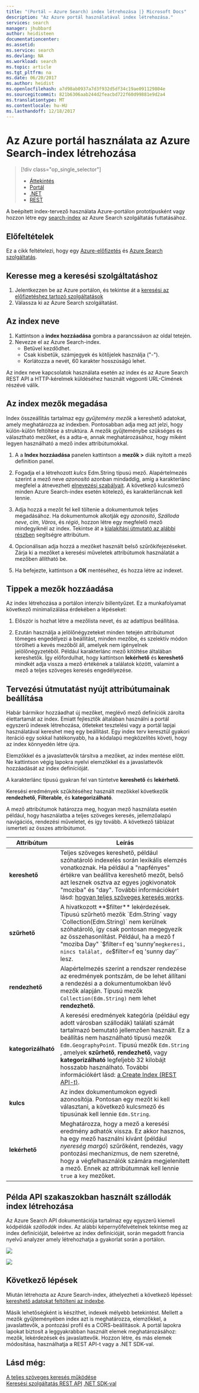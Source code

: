 ```yaml
---
title: "(Portál – Azure Search) index létrehozása |} Microsoft Docs"
description: "Az Azure portál használatával index létrehozása."
services: search
manager: jhubbard
author: heidisteen
documentationcenter: 
ms.assetid: 
ms.service: search
ms.devlang: NA
ms.workload: search
ms.topic: article
ms.tgt_pltfrm: na
ms.date: 06/20/2017
ms.author: heidist
ms.openlocfilehash: a7d98ab0937a7d3f932d5df34c19ae091129804e
ms.sourcegitcommit: 821b6306aab244d2feacbd722f60d99881e9d2a4
ms.translationtype: MT
ms.contentlocale: hu-HU
ms.lasthandoff: 12/18/2017
---
```

# <a name="create-an-azure-search-index-using-the-azure-portal"></a>Az Azure portál használata az Azure Search-index létrehozása
> [!div class="op_single_selector"]
> * [Áttekintés](search-what-is-an-index.md)
> * [Portál](search-create-index-portal.md)
> * [.NET](search-create-index-dotnet.md)
> * [REST](search-create-index-rest-api.md)
> 
> 

A beépített index-tervező használata Azure-portálon prototípusként vagy hozzon létre egy [search-index](search-what-is-an-index.md) az Azure Search szolgáltatás futtatásához. 

## <a name="prerequisites"></a>Előfeltételek

Ez a cikk feltételezi, hogy egy [Azure-előfizetés](https://azure.microsoft.com/pricing/free-trial/?WT.mc_id=A261C142F) és [Azure Search szolgáltatás](search-create-service-portal.md).  

## <a name="find-your-search-service"></a>Keresse meg a keresési szolgáltatáshoz
1. Jelentkezzen be az Azure portálon, és tekintse át a [keresési az előfizetéshez tartozó szolgáltatások](https://portal.azure.com/#blade/HubsExtension/BrowseResourceBlade/resourceType/Microsoft.Search%2FsearchServices)
2. Válassza ki az Azure Search szolgáltatást.

## <a name="name-the-index"></a>Az index neve

1. Kattintson a **index hozzáadása** gombra a parancssávon az oldal tetején.
2. Nevezze el az Azure Search-index. 
   * Betűvel kezdődhet.
   * Csak kisbetűk, számjegyek és kötőjelek használja ("-").
   * Korlátozza a nevét, 60 karakter hosszúságú lehet.

  Az index neve kapcsolatok használata esetén az index és az Azure Search REST API a HTTP-kérelmek küldéséhez használt végponti URL-Címének részévé válik.

## <a name="define-the-fields-of-your-index"></a>Az index mezők megadása

Index összeállítás tartalmaz egy *gyűjtemény mezők* a kereshető adatokat, amely meghatározza az indexben. Pontosabban adja meg azt jelzi, hogy külön-külön feltöltése a struktúra. A mezők gyűjteménybe szükséges és választható mezőket, és a adta-e, annak meghatározásához, hogy miként legyen használható a mező index attribútumokkal.

1. A a **Index hozzáadása** panelen kattintson a **mezők >** diák nyitott a mező definition panel. 

2. Fogadja el a létrehozott *kulcs* Edm.String típusú mező. Alapértelmezés szerint a mező neve *azonosító* azonban mindaddig, amíg a karakterlánc megfelel a átnevezheti [elnevezési szabályait](https://docs.microsoft.com/rest/api/searchservice/Naming-rules). A következő kulcsmező minden Azure Search-index esetén kötelező, és karakterláncnak kell lennie.

3. Adja hozzá a mezőt fel kell töltenie a dokumentumok teljes megadásához. Ha dokumentumok alkotják egy *azonosító*, *Szálloda neve*, *cím*, *Város*, és *régió*, hozzon létre egy megfelelő mező mindegyiknél az index. Tekintse át a [kialakítási útmutató az alábbi részben](#design) segítségre attribútum.

4. Opcionálisan adja hozzá a mezőket használt belső szűrőkifejezéseket. Zárja ki a mezőket a keresési műveletek attribútumok használatát a mezőben állítható be.

5. Ha befejezte, kattintson a **OK** mentéséhez, és hozza létre az indexet.

## <a name="tips-for-adding-fields"></a>Tippek a mezők hozzáadása

Az index létrehozása a portálon intenzív billentyűzet. Ez a munkafolyamat következő minimalizálása érdekében a lépéseket:

1. Először is hozhat létre a mezőlista nevet, és az adattípus beállítása.

2. Ezután használja a jelölőnégyzeteket minden tetején attribútumot tömeges engedélyezi a beállítást, minden mezőbe, és szelektív módon törölheti a kevés mezőből áll, amelyek nem igényelnek jelölőnégyzetéből. Például karakterlánc mező kitöltése általában kereshetők. Így előfordulhat, hogy kattintson **lekérhető** és **kereshető** mindkét adja vissza a mező értékének a találatok között, valamint a mező a teljes szöveges keresés engedélyezése. 

<a name="design"></a>
## <a name="design-guidance-for-setting-attributes"></a>Tervezési útmutatást nyújt attribútumainak beállítása

Habár bármikor hozzáadhat új mezőket, meglévő mező definíciók zárolta élettartamát az index. Emiatt fejlesztők általában használni a portál egyszerű indexek létrehozása, ötleteket tesztelési vagy a portál lapjai használatával kereshet meg egy beállítást. Egy index terv keresztül gyakori iteráció egy sokkal hatékonyabb, ha a kódalapú megközelítés követi, hogy az index könnyedén létre újra.

Elemzőkkel és a javaslattevők társítva a mezőket, az index mentése előtt. Ne kattintson végig lapokra nyelvi elemzőkkel és a javaslattevők hozzáadását az index definícióját.

A karakterlánc típusú gyakran fel van tüntetve **kereshető** és **lekérhető**.

Keresési eredmények szűkítéséhez használt mezőkkel következők **rendezhető**, **Filterable**, és **kategorizálható**.

A mező attribútumok határozza meg, hogyan mező használata esetén például, hogy használatba a teljes szöveges keresés, jellemzőalapú navigációs, rendezési műveletet, és így tovább. A következő táblázat ismerteti az összes attribútumot.

|Attribútum|Leírás|  
|---------------|-----------------|  
|**kereshető**|Teljes szöveges kereshető, például szóhatároló indexelés során lexikális elemzés vonatkoznak. Ha például a "napfényes" értékre van beállítva kereshető mezőt, belső azt lesznek osztva az egyes jogkivonatok "moziba" és "day". További információkért lásd: [hogyan teljes szöveges keresés works](search-lucene-query-architecture.md).|  
|**szűrhető**|A hivatkozott **$filter** lekérdezések. Típusú szűrhető mezők `Edm.String` vagy `Collection(Edm.String)` nem kerülnek szóhatároló, így csak pontosan megegyezik az összehasonlítást. Például, ha a mező f "moziba Day" `$filter=f eq 'sunny'` megkeresi, nincs találat, de `$filter=f eq 'sunny day'` lesz. |  
|**rendezhető**|Alapértelmezés szerint a rendszer rendezése az eredmények pontszám, de be lehet állítani a rendezési a a dokumentumokban lévő mezők alapján. Típusú mezők `Collection(Edm.String)` nem lehet **rendezhető**. |  
|**kategorizálható**|A keresési eredmények kategória (például egy adott városban szállodák) találati számát tartalmazó bemutató jellemzően használt. Ez a beállítás nem használható típusú mezők `Edm.GeographyPoint`. Típusú mezők `Edm.String` , amelyek **szűrhető**, **rendezhető**, vagy **kategorizálható** legfeljebb 32 kilobájt hosszabb használható. További információkért lásd: [a Create Index (REST API-t)](https://docs.microsoft.com/rest/api/searchservice/create-index).|  
|**kulcs**|Az index dokumentumokon egyedi azonosítója. Pontosan egy mezőt ki kell választani, a következő kulcsmező és típusúnak kell lennie `Edm.String`.|  
|**lekérhető**|Meghatározza, hogy a mező a keresési eredmény adhatók vissza. Ez akkor hasznos, ha egy mező használni kívánt (például *nyereség margó*) szűrőként, rendezés, vagy pontozási mechanizmus, de nem szeretné, hogy a végfelhasználók számára megjelenített a mező. Ennek az attribútumnak kell lennie `true` a `key` mezőket.|  

## <a name="create-the-hotels-index-used-in-example-api-sections"></a>Példa API szakaszokban használt szállodák index létrehozása

Az Azure Search API dokumentációja tartalmaz egy egyszerű kiemeli kódpéldák *szállodák* index. Az alábbi képernyőfelvételnek tekintse meg az index definícióját, beleértve az index definícióját, során megadott francia nyelvű analyzer amely létrehozhatja a gyakorlat során a portálon.

![](./media/search-create-index-portal/field-definitions.png)

![](./media/search-create-index-portal/set-analyzer.png)

## <a name="next-steps"></a>Következő lépések

Miután létrehozta az Azure Search-index, áthelyezheti a következő lépéssel: [kereshető adatokat feltölteni az indexbe](search-what-is-data-import.md).

Másik lehetőségként is készíthet, indexek mélyebb betekintést. Mellett a mezők gyűjteményében index azt is meghatározza, elemzőkkel, a javaslattevők, a pontozási profil és a CORS-beállítások. A portál lapokra lapokat biztosít a leggyakrabban használt elemek meghatározásához: mezők, lekérdezések és javaslattevők. Hozzon létre, és más elemek módosítása, használhatja a REST API-t vagy a .NET SDK-val.

## <a name="see-also"></a>Lásd még:

 [A teljes szöveges keresés működése](search-lucene-query-architecture.md)  
 [Keresési szolgáltatás REST API](https://docs.microsoft.com/rest/api/searchservice/) [.NET SDK-val](https://docs.microsoft.com/dotnet/api/overview/azure/search?view=azure-dotnet)

